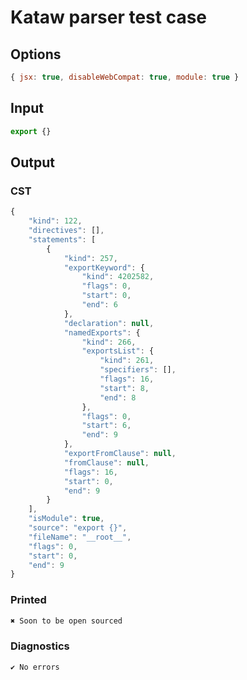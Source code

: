 # Kataw parser test case

## Options

`````js
{ jsx: true, disableWebCompat: true, module: true }
`````

## Input

`````js
export {}
`````

## Output
### CST

```javascript
{
    "kind": 122,
    "directives": [],
    "statements": [
        {
            "kind": 257,
            "exportKeyword": {
                "kind": 4202582,
                "flags": 0,
                "start": 0,
                "end": 6
            },
            "declaration": null,
            "namedExports": {
                "kind": 266,
                "exportsList": {
                    "kind": 261,
                    "specifiers": [],
                    "flags": 16,
                    "start": 8,
                    "end": 8
                },
                "flags": 0,
                "start": 6,
                "end": 9
            },
            "exportFromClause": null,
            "fromClause": null,
            "flags": 16,
            "start": 0,
            "end": 9
        }
    ],
    "isModule": true,
    "source": "export {}",
    "fileName": "__root__",
    "flags": 0,
    "start": 0,
    "end": 9
}
```

### Printed

```javascript
✖ Soon to be open sourced
```

### Diagnostics

```javascript
✔ No errors
```

